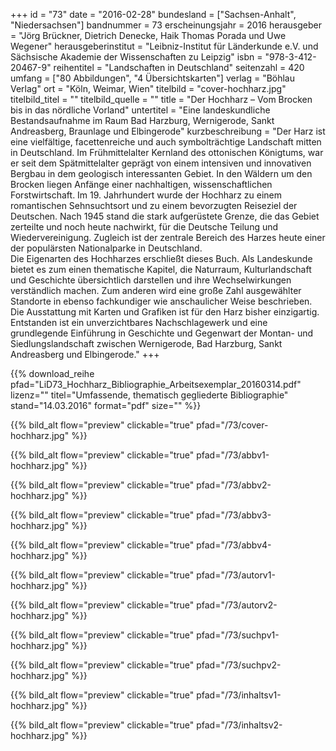 +++
id = "73"
date = "2016-02-28"
bundesland = ["Sachsen-Anhalt", "Niedersachsen"]
bandnummer = 73
erscheinungsjahr = 2016
herausgeber = "Jörg Brückner, Dietrich Denecke, Haik Thomas Porada und Uwe Wegener"
herausgeberinstitut = "Leibniz-Institut für Länderkunde e.V. und Sächsische Akademie der Wissenschaften zu Leipzig"
isbn = "978-3-412-20467-9"
reihentitel = "Landschaften in Deutschland"
seitenzahl = 420
umfang = ["80 Abbildungen",  "4 Übersichtskarten"]
verlag = "Böhlau Verlag"
ort = "Köln, Weimar, Wien"
titelbild = "cover-hochharz.jpg"
titelbild_titel = ""
titelbild_quelle = ""
title = "Der Hochharz – Vom Brocken bis in das nördliche Vorland"
untertitel = "Eine landeskundliche Bestandsaufnahme im Raum Bad Harzburg, Wernigerode, Sankt Andreasberg, Braunlage und Elbingerode"
kurzbeschreibung = "Der Harz ist eine vielfältige, facettenreiche und auch symbolträch­tige Landschaft mitten in Deutschland. Im Frühmittelalter Kernland des ottonischen Königtums, war er seit dem Spätmittelalter geprägt von einem intensiven und innovativen Bergbau in dem geologisch inter­essanten Gebiet. In den Wäldern um den Brocken liegen Anfänge einer nachhaltigen, wissenschaftlichen Forstwirtschaft. Im 19. Jahr­hundert wurde der Hochharz zu einem romantischen Sehnsuchtsort und zu einem bevorzugten Reiseziel der Deutschen. Nach 1945 stand die stark aufgerüstete Grenze, die das Gebiet zerteilte und noch heute nachwirkt, für die Deutsche Teilung und Wiedervereinigung. Zugleich ist der zentrale Bereich des Harzes heute einer der popu­lärsten Nationalparke in Deutschland. <br> Die Eigenarten des Hochharzes erschließt dieses Buch. Als Landes­kunde bietet es zum einen thematische Kapitel, die Naturraum, Kulturlandschaft und Geschichte übersichtlich darstellen und ihre Wechselwirkungen verständlich machen. Zum anderen wird eine große Zahl ausgewählter Standorte in ebenso fachkundiger wie anschaulicher Weise beschrieben. Die Ausstattung mit Karten und Grafiken ist für den Harz bisher einzigartig. Entstanden ist ein un­verzichtbares Nachschlagewerk und eine grundlegende Einführung in Geschichte und Gegenwart der Montan- und Siedlungslandschaft zwischen Wernigerode, Bad Harzburg, Sankt Andreasberg und Elbingerode."
+++

{{% download_reihe pfad="LiD73_Hochharz_Bibliographie_Arbeitsexemplar_20160314.pdf" lizenz="" titel="Umfassende, thematisch gegliederte Bibliographie" stand="14.03.2016" format="pdf" size="" %}}

{{% bild_alt flow="preview" clickable="true" pfad="/73/cover-hochharz.jpg"   %}}

{{% bild_alt flow="preview" clickable="true" pfad="/73/abbv1-hochharz.jpg"   %}}

{{% bild_alt flow="preview" clickable="true" pfad="/73/abbv2-hochharz.jpg"   %}}

{{% bild_alt flow="preview" clickable="true" pfad="/73/abbv3-hochharz.jpg"   %}}

{{% bild_alt flow="preview" clickable="true" pfad="/73/abbv4-hochharz.jpg"   %}}

{{% bild_alt flow="preview" clickable="true" pfad="/73/autorv1-hochharz.jpg"   %}}

{{% bild_alt flow="preview" clickable="true" pfad="/73/autorv2-hochharz.jpg"   %}}

{{% bild_alt flow="preview" clickable="true" pfad="/73/suchpv1-hochharz.jpg"   %}}

{{% bild_alt flow="preview" clickable="true" pfad="/73/suchpv2-hochharz.jpg"   %}}

{{% bild_alt flow="preview" clickable="true" pfad="/73/inhaltsv1-hochharz.jpg"   %}}

{{% bild_alt flow="preview" clickable="true" pfad="/73/inhaltsv2-hochharz.jpg"   %}}
